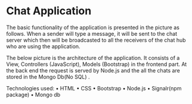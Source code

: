 # Chat Application

The basic functionality of the application is presented in the picture as follows. When a sender will type a message, it will be sent to the chat server which then will be broadcasted to all the receivers of the chat hub who are using the application.

 

The below picture is the architecture of the application. It consists of a View, Controllers (JavaScript), Models (Bootstrap) in the frontend part. At the back end the request is served by  Node.js and the all the chats are stored in the Mongo Db(No SQL) .


 

Technologies used:
•	HTML 
•	CSS
•	Bootstrap
•	Node.js
•	Signalr(npm package)
•	Mongo db
